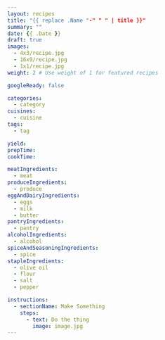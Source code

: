 ```yaml
---
layout: recipes
title: "{{ replace .Name "-" " " | title }}"
summary: ""
date: {{ .Date }}
draft: true
images:
  - 4x3/recipe.jpg
  - 16x9/recipe.jpg
  - 1x1/recipe.jpg
weight: 2 # Use weight of 1 for featured recipes

googleReady: false

categories:
  - category
cuisines:
  - cuisine
tags:
  - tag

yield:
prepTime:
cookTime:

meatIngredients:
  - meat
produceIngredients:
  - produce
eggAndDairyIngredients:
  - eggs
  - milk
  - butter
pantryIngredients:
  - pantry
alcoholIngredients:
  - alcohol
spiceAndSeasoningIngredients:
  - spice
stapleIngredients:
  - olive oil
  - flour
  - salt
  - pepper

instructions:
  - sectionName: Make Something
    steps:
      - text: Do the thing
        image: image.jpg
---
```


